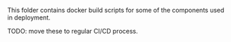 This folder contains docker build scripts for some of the components used in deployment.

TODO: move these to regular CI/CD process.

